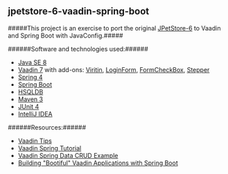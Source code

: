 jpetstore-6-vaadin-spring-boot
------------------------------
#####This project is an exercise to port the original [JPetStore-6](https://github.com/mybatis/jpetstore-6) to Vaadin and Spring Boot with JavaConfig.#####

######Software and technologies used:######
* [Java SE 8](http://www.oracle.com/technetwork/java/javase/downloads/index-jsp-138363.html)
* [Vaadin 7](https://vaadin.com/home) with add-ons: [Viritin](https://vaadin.com/directory#!addon/viritin), [LoginForm](https://vaadin.com/directory#!addon/loginform), [FormCheckBox](https://vaadin.com/directory#!addon/formcheckbox), [Stepper](https://vaadin.com/directory#!addon/stepper)
* [Spring 4](http://projects.spring.io/spring-framework/#quick-start)
* [Spring Boot](http://projects.spring.io/spring-boot/)
* [HSQLDB](http://hsqldb.org/)
* [Maven 3](http://maven.apache.org/)
* [JUnit 4](http://junit.org/)
* [IntelliJ IDEA](https://www.jetbrains.com/idea/)

######Resources:######
* [Vaadin Tips](https://github.com/vaadin-marcus/vaadin-tips)
* [Vaadin Spring Tutorial](https://vaadin.com/wiki/-/wiki/Spring+Vaadin/I+-+Getting+Started+with+Vaadin+Spring+and+Spring+Boot)
* [Vaadin Spring Data CRUD Example](https://github.com/mstahv/spring-data-vaadin-crud)
* [Building "Bootiful" Vaadin Applications with Spring Boot](https://github.com/joshlong/vaadin-and-spring-talk)